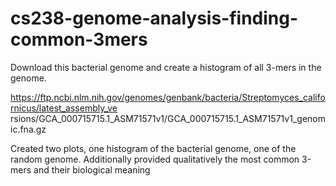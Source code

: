 # cs238-genome-analysis-finding-common-3mers
Download this bacterial genome and create a histogram of all 3-mers in the genome.

https://ftp.ncbi.nlm.nih.gov/genomes/genbank/bacteria/Streptomyces_californicus/latest_assembly_ve
rsions/GCA_000715715.1_ASM71571v1/GCA_000715715.1_ASM71571v1_genomic.fna.gz

Created two plots, one histogram of the bacterial genome, one of the random genome. 
Additionally provided qualitatively the most common 3-mers and their biological meaning
